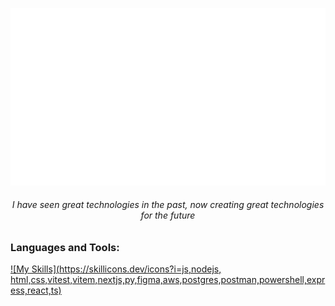 ![](output.gif)

<h6 align="center">I have seen great technologies in the past, now creating great technologies for the future</h3>

<p align="left"></p>

<h3 align="left">Languages and Tools:</h3>

[![My Skills](https://skillicons.dev/icons?i=js,nodejs, html,css,vitest,vitem,nextjs,py,figma,aws,postgres,postman,powershell,express,react,ts)](https://skillicons.dev)


